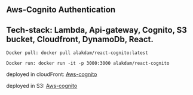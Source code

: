 ## Aws-Cognito Authentication

## Tech-stack: **Lambda, Api-gateway, Cognito, S3 bucket, Cloudfront, DynamoDb, React.**

```
Docker pull: docker pull alakdam/react-cognito:latest
```
```
Docker run: docker run -it -p 3000:3000 alakdam/react-cognito
```

deployed in cloudFront: [Aws-cognito](http://d3t96i3vy3f5k4.cloudfront.net/)


deployed in S3:  [Aws-cognito](http://react-cognito.com.s3-website-us-east-1.amazonaws.com/signin)
